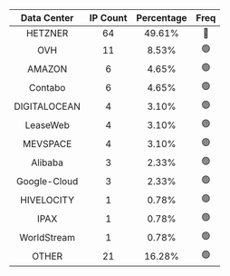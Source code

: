 | Data Center | IP Count | Percentage | Freq |
|:------------:|:--------:|:-----------:|:-----:|
| HETZNER | 64 | 49.61% | 🔴 |
| OVH | 11 | 8.53% | 🟢 |
| AMAZON | 6 | 4.65% | 🟢 |
| Contabo | 6 | 4.65% | 🟢 |
| DIGITALOCEAN | 4 | 3.10% | 🟢 |
| LeaseWeb | 4 | 3.10% | 🟢 |
| MEVSPACE | 4 | 3.10% | 🟢 |
| Alibaba | 3 | 2.33% | 🟢 |
| Google-Cloud | 3 | 2.33% | 🟢 |
| HIVELOCITY | 1 | 0.78% | 🟢 |
| IPAX | 1 | 0.78% | 🟢 |
| WorldStream | 1 | 0.78% | 🟢 |
| OTHER | 21 | 16.28% | 🟢 |